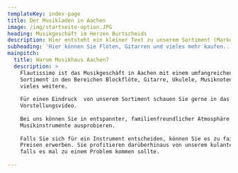 ```yaml
---
templateKey: index-page
title: Der Musikladen in Aachen
image: /img/startseite-option.JPG
heading: Musikgeschäft im Herzen Burtscheids
description: Hier entsteht ein kleiner Text zu unserem Sortiment (Marken etc.)
subheading: 'Hier können Sie Flöten, Gitarren und vieles mehr kaufen..'
mainpitch:
  title: Warum Musikhaus Aachen?
  description: >
    Flautissimo ist das Musikgeschäft in Aachen mit einem umfangreichen
    Sortiment in den Bereichen Blockflöte, Gitarre, Ukulele, Musiknoten und
    vieles weitere.  
    
    Für einen Eindruck  von unserem Sortiment schauen Sie gerne in das
    Vorstellungsvideo.
    
    Bei uns können Sie in entspannter, familienfreundlicher Atmosphäre
    Musikinstrumente ausprobieren. 
       
    Falls Sie sich für ein Instrument entscheiden, können Sie es zu fairen
    Preisen erwerben. Sie profitieren darüberhinaus von unserem kulanten Service
    falls es mal zu einem Problem kommen sollte. 
     
---
```


